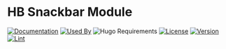 # HB Snackbar Module

[![Documentation](https://img.shields.io/badge/docs-references-blue?logo=hugo&style=flat-square)](https://hb.hugomods.com)
[![Used By](https://img.shields.io/badge/dynamic/json?color=success&label=used+by&query=repositories_humanize&logo=hugo&style=flat-square&url=https://api.razonyang.com/v1/github/dependents/hbstack/snackbar)](https://github.com/hbstack/snackbar/network/dependents)
![Hugo Requirements](https://img.shields.io/badge/dynamic/json?color=important&label=requirements&query=requirements&logo=hugo&style=flat-square&url=https://api.razonyang.com/v1/hugo/modules/github.com/hbstack/snackbar)
[![License](https://img.shields.io/github/license/hbstack/snackbar?style=flat-square)](https://github.com/hbstack/snackbar/blob/main/LICENSE)
[![Version](https://img.shields.io/badge/dynamic/json?color=blue&label=version&query=name&url=https://api.razonyang.com/v1/github/tag/hbstack/snackbar&style=flat-square)](https://github.com/hbstack/snackbar/tags)
[![Lint](https://github.com/hbstack/snackbar/actions/workflows/lint.yml/badge.svg?style=flat-square)](https://github.com/hbstack/snackbar/actions/workflows/lint.yml)
